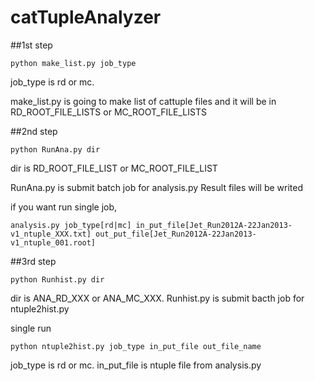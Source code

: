 # catTupleAnalyzer

##1st step
```
python make_list.py job_type
```
job_type is rd or mc.

make_list.py is going to make list of cattuple files and it will be in RD_ROOT_FILE_LISTS or MC_ROOT_FILE_LISTS


##2nd step
```
python RunAna.py dir
```
dir is RD_ROOT_FILE_LIST or MC_ROOT_FILE_LIST

RunAna.py is submit batch job for analysis.py
Result files will be writed

if you want run single job,
```
analysis.py job_type[rd|mc] in_put_file[Jet_Run2012A-22Jan2013-v1_ntuple_XXX.txt] out_put_file[Jet_Run2012A-22Jan2013-v1_ntuple_001.root]
```

##3rd step
```
python Runhist.py dir
```
dir is ANA_RD_XXX or ANA_MC_XXX.
Runhist.py is submit bacth job for ntuple2hist.py

single run 
```
python ntuple2hist.py job_type in_put_file out_file_name
```
job_type is rd or mc.
in_put_file is ntuple file from analysis.py
